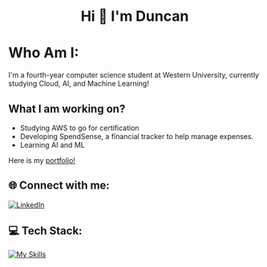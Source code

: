 <h1 align="center">Hi 👋 I'm Duncan</h1>

# Who Am I: 
I'm a fourth-year computer science student at Western University, currently studying Cloud, AI, and Machine Learning!

## What I am working on?
- Studying AWS to go for certification
- Developing SpendSense, a financial tracker to help manage expenses.
- Learning AI and ML

Here is my [portfolio!](https://dfinlayson.vercel.app/)

## 🌐 Connect with me:
[![LinkedIn](https://skillicons.dev/icons?i=linkedin)](https://www.linkedin.com/in/duncan-finlayson/)

## 💻 Tech Stack:
[![My Skills](https://skillicons.dev/icons?i=js,html,css,ts,react,tailwind,java,py,nextjs)](https://skillicons.dev)
